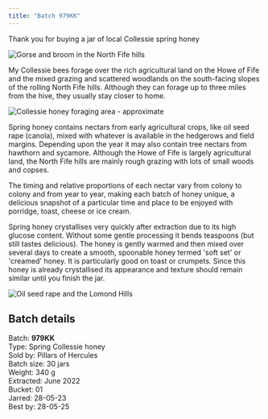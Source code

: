 ```yaml
---
title: "Batch 979KK"
---
```


Thank you for buying a jar of local Collessie spring honey

![Gorse and broom in the North Fife hills](/images/fife/170604-04.jpg)

My Collessie bees forage over the rich agricultural land on the Howe of Fife and the mixed grazing and scattered woodlands on the south-facing slopes of the rolling North Fife hills. Although they can forage up to three miles from the hive, they usually stay closer to home. 

![Collessie honey foraging area - approximate](/images/fife/CollessieHoney.png)

Spring honey contains nectars from early agricultural crops, like oil seed rape (canola), mixed with whatever is available in the hedgerows and field margins. Depending upon the year it may also contain tree nectars from hawthorn and sycamore. Although the Howe of Fife is largely agricultural land, the North Fife hills are mainly rough grazing with lots of small woods and copses.

The timing and relative proportions of each nectar vary from colony to colony and from year to year, making each batch of honey unique, a delicious snapshot of a particular time and place to be enjoyed with porridge, toast, cheese or ice cream.

Spring honey crystallises very quickly after extraction due to its high glucose content. Without some gentle processing it bends teaspoons (but still tastes delicious). The honey is gently warmed and then mixed over several days to create a smooth, spoonable honey termed 'soft set' or 'creamed' honey. It is particularly good on toast or crumpets. Since this honey is already crystallised its appearance and texture should remain similar until you finish the jar.

![Oil seed rape and the Lomond Hills](/images/fife/160521-26.jpg)

## Batch details

Batch: **979KK**<BR>
Type: Spring Collessie honey<BR>
Sold by: Pillars of Hercules<BR>
Batch size: 30 jars<BR>
Weight: 340 g<BR>
Extracted: June 2022<BR>
Bucket: 01<BR>
Jarred: 28-05-23<BR>
Best by: 28-05-25
